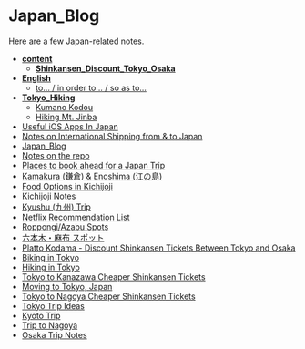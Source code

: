 # Japan_Blog

Here are a few Japan-related notes.

<!-- tree generated by markdown-notes-tree starts here -->

- [**content**](content)
    - [**Shinkansen_Discount_Tokyo_Osaka**](content/Shinkansen_Discount_Tokyo_Osaka)
- [**English**](English)
    - [to… / in order to… / so as to…](<English/to-in order to-so as to.md>)
- [**Tokyo_Hiking**](Tokyo_Hiking)
    - [Kumano Kodou](<Tokyo_Hiking/Kumano Kodo.md>)
    - [Hiking Mt. Jinba](<Tokyo_Hiking/Mt. Jinba.md>)
- [Useful iOS Apps In Japan](Apps.md)
- [Notes on International Shipping from & to Japan](Global_Shipping.md)
- [Japan_Blog](Homepage.md)
- [Notes on the repo](Japan_Blog_Repo.md)
- [Places to book ahead for a Japan Trip](Japan_Trip_Reserve_Ahead.md)
- [Kamakura (鎌倉) & Enoshima (江の島)](Kamakura_Enoshima.md)
- [Food Options in Kichijoji](Kichijoji_Food.md)
- [Kichijoji Notes](Kichijoji.md)
- [Kyushu (九州) Trip](Kyushu.md)
- [Netflix Recommendation List](Netflix.md)
- [Roppongi/Azabu Spots](Roppongi_Places_EN.md)
- [六本木・麻布 スポット](Roppongi_Places_JP.md)
- [Platto Kodama - Discount Shinkansen Tickets Between Tokyo and Osaka](Shinkansen_Discount_Tokyo_Osaka.md)
- [Biking in Tokyo](Tokyo_Biking.md)
- [Hiking in Tokyo <!-- omit in toc -->](Tokyo_Hiking.md)
- [Tokyo to Kanazawa Cheaper Shinkansen Tickets](Tokyo_Kanazawa.md)
- [Moving to Tokyo, Japan](Tokyo_Moving.md)
- [Tokyo to Nagoya Cheaper Shinkansen Tickets](Tokyo_Nagoya.md)
- [Tokyo Trip Ideas](Tokyo_TripIdeas.md)
- [Kyoto Trip](Trip_Kyoto.md)
- [Trip to Nagoya](Trip_Nagoya.md)
- [Osaka Trip Notes](Trip_Osaka.md)

<!-- tree generated by markdown-notes-tree ends here -->
